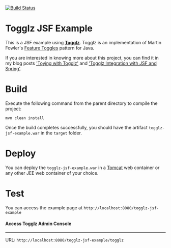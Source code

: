 [![Build Status][travis-badge]][travis-badge-url]

Togglz JSF Example
===================
This is  a JSF example using [**Togglz**](https://www.togglz.org/). 
Togglz is an implementation of Martin Fowler's 
 [Feature Toggles](http://martinfowler.com/bliki/FeatureToggle.html) pattern for Java.
 
If you are interested in knowing more about this project, you can find it in my blog posts
['Toying with Togglz'](https://indrabasak.wordpress.com/2016/03/31/toying-with-togglz/) and
['Togglz Integration with JSF and Spring'](https://indrabasak.wordpress.com/2016/03/30/togglz-integration-with-jsf-and-spring/).

# Build
Execute the following command from the parent directory to compile the project:

```
mvn clean install
```
Once the build completes successfully, you should have the artifact `togglz-jsf-example.war` in the `target` folder.

# Deploy
You can deploy the `togglz-jsf-example.war` in a [Tomcat](http://tomcat.apache.org/) web container or any other JEE web 
container of your choice.

# Test
You can access the example page at `http://localhost:8080/togglz-jsf-example`

#### Access Togglz Admin Console
*****************************************
URL: `http://localhost:8080/togglz-jsf-example/togglz`


[travis-badge]: https://travis-ci.org/indrabasak/togglz-jsf-example.svg?branch=master
[travis-badge-url]: https://travis-ci.org/indrabasak/togglz-jsf-example/